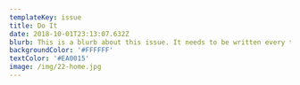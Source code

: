 ```yaml
---
templateKey: issue
title: Do It
date: 2018-10-01T23:13:07.632Z
blurb: This is a blurb about this issue. It needs to be written every time.
backgroundColor: '#FFFFFF'
textColor: '#EA0015'
image: /img/22-home.jpg
---
```



